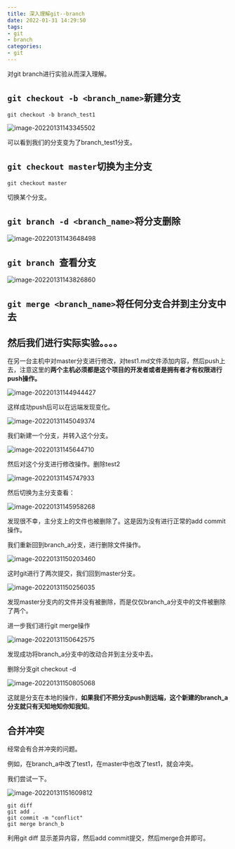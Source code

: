 ```yaml
---
title: 深入理解git--branch
date: 2022-01-31 14:29:50
tags:
- git
- branch
categories:
- git
---
```


对git branch进行实验从而深入理解。

## ```git checkout -b <branch_name>```新建分支

```
git checkout -b branch_test1
```

![image-20220131143345502](https://gitee.com/Hijack8/tc/raw/master/img/image-20220131143345502.png)

可以看到我们的分支变为了branch_test1分支。

<!--more-->

## ```git checkout master```切换为主分支

```
git checkout master
```

切换某个分支。

## `git branch -d <branch_name>`将分支删除

![image-20220131143648498](https://gitee.com/Hijack8/tc/raw/master/img/image-20220131143648498.png)



## `git branch `查看分支

![image-20220131143826860](https://gitee.com/Hijack8/tc/raw/master/img/image-20220131143826860.png)



## `git merge <branch_name>`将任何分支合并到主分支中去



## 然后我们进行实际实验。。。。

在另一台主机中对master分支进行修改，对test1.md文件添加内容，然后push上去，注意这里的**两个主机必须都是这个项目的开发者或者是拥有者才有权限进行push操作。**

![image-20220131144944427](https://gitee.com/Hijack8/tc/raw/master/img2/image-20220131144944427.png)

这样成功push后可以在远端发现变化。

![image-20220131145049374](https://gitee.com/Hijack8/tc/raw/master/img2/image-20220131145049374.png)

我们新建一个分支，并转入这个分支。

![image-20220131145644710](https://gitee.com/Hijack8/tc/raw/master/img2/image-20220131145644710.png)

然后对这个分支进行修改操作。删除test2

![image-20220131145747933](https://gitee.com/Hijack8/tc/raw/master/img2/image-20220131145747933.png)

然后切换为主分支查看：

![image-20220131145958268](https://gitee.com/Hijack8/tc/raw/master/img2/image-20220131145958268.png)



发现很不幸，主分支上的文件也被删除了。这是因为没有进行正常的add commit操作。

我们重新回到branch_a分支，进行删除文件操作。

![image-20220131150203460](https://gitee.com/Hijack8/tc/raw/master/img2/image-20220131150203460.png)

这时git进行了两次提交，我们回到master分支。

![image-20220131150256035](https://gitee.com/Hijack8/tc/raw/master/img2/image-20220131150256035.png)

发现master分支内的文件并没有被删除，而是仅仅branch_a分支中的文件被删除了两个。

进一步我们进行git merge操作

![image-20220131150642575](https://gitee.com/Hijack8/tc/raw/master/img2/image-20220131150642575.png)

发现成功将branch_a分支中的改动合并到主分支中去。

删除分支git checkout -d

![image-20220131150805068](https://gitee.com/Hijack8/tc/raw/master/img2/image-20220131150805068.png)

这就是分支在本地的操作，**如果我们不把分支push到远端，这个新建的branch_a分支就只有天知地知你知我知**。

## 合并冲突

经常会有合并冲突的问题。

例如，在branch_a中改了test1，在master中也改了test1，就会冲突。

我们尝试一下。

![image-20220131151609812](https://gitee.com/Hijack8/tc/raw/master/img2/image-20220131151609812.png)

```
git diff
git add .
git commit -m "conflict"
git merge branch_b
```

利用git diff 显示差异内容，然后add commit提交，然后merge合并即可。

